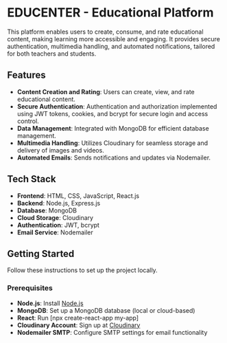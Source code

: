 # EDUCENTER - Educational Platform

This platform enables users to create, consume, and rate educational content, making learning more accessible and engaging. It provides secure authentication, multimedia handling, and automated notifications, tailored for both teachers and students.

## Features

- **Content Creation and Rating**: Users can create, view, and rate educational content.
- **Secure Authentication**: Authentication and authorization implemented using JWT tokens, cookies, and bcrypt for secure login and access control.
- **Data Management**: Integrated with MongoDB for efficient database management.
- **Multimedia Handling**: Utilizes Cloudinary for seamless storage and delivery of images and videos.
- **Automated Emails**: Sends notifications and updates via Nodemailer.

## Tech Stack

- **Frontend**: HTML, CSS, JavaScript, React.js
- **Backend**: Node.js, Express.js
- **Database**: MongoDB
- **Cloud Storage**: Cloudinary
- **Authentication**: JWT, bcrypt
- **Email Service**: Nodemailer

## Getting Started

Follow these instructions to set up the project locally.

### Prerequisites

- **Node.js**: Install [Node.js](https://nodejs.org/)
- **MongoDB**: Set up a MongoDB database (local or cloud-based)
- **React**: Run [npx create-react-app my-app]
- **Cloudinary Account**: Sign up at [Cloudinary](https://cloudinary.com/)
- **Nodemailer SMTP**: Configure SMTP settings for email functionality



